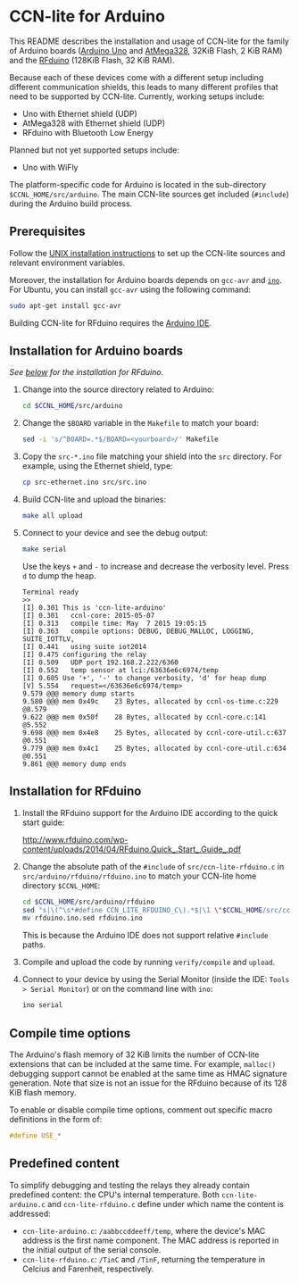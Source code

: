 # CCN-lite for Arduino

This README describes the installation and usage of CCN-lite for the
family of Arduino boards ([Arduino
Uno](https://www.arduino.cc/en/Main/ArduinoBoardUno) and
[AtMega328](http://www.atmel.com/devices/atmega328.aspx), 32KiB Flash, 2 KiB
RAM) and the [RFduino](http://www.rfduino.com/) (128KiB Flash, 32 KiB RAM).

Because each of these devices come with a different setup including different
communication shields, this leads to many different profiles that need to be
supported by CCN-lite. Currently, working setups include:
* Uno with Ethernet shield (UDP)
* AtMega328 with Ethernet shield (UDP)
* RFduino with Bluetooth Low Energy

Planned but not yet supported setups include:
* Uno with WiFly

The platform-specific code for Arduino is located in the sub-directory
`$CCNL_HOME/src/arduino`. The main CCN-lite sources get included (`#include`)
during the Arduino build process.

## Prerequisites

Follow the [UNIX installation instructions](README-unix.md) to set up the
CCN-lite sources and relevant environment variables.

Moreover, the installation for Arduino boards depends on `gcc-avr` and
[`ino`](http://inotool.org/). For Ubuntu, you can install `gcc-avr` using the
following command:

```bash
sudo apt-get install gcc-avr
```

Building CCN-lite for RFduino requires the [Arduino IDE](http://arduino.cc/).


## Installation for Arduino boards

*See [below](#installation-for-rfduino) for the installation for RFduino.*

1.  Change into the source directory related to Arduino:

    ```bash
    cd $CCNL_HOME/src/arduino
    ```

2.  Change the `$BOARD` variable in the `Makefile` to match your board:

    ```bash
    sed -i 's/^BOARD=.*$/BOARD=<yourboard>/' Makefile
    ```

3.  Copy the `src-*.ino` file matching your shield into the `src` directory.
    For example, using the Ethernet shield, type:

    ```bash
    cp src-ethernet.ino src/src.ino
    ```

4.  Build CCN-lite and upload the binaries:

    ```bash
    make all upload
    ```

5.  Connect to your device and see the debug output:

    ```bash
    make serial
    ```

    Use the keys `+` and `-` to increase and decrease the verbosity level. Press
    `d` to dump the heap.

    <pre><code>Terminal ready
    >>
    [I] 0.301 This is 'ccn-lite-arduino'
    [I] 0.301   ccnl-core: 2015-05-07
    [I] 0.313   compile time: May  7 2015 19:05:15
    [I] 0.363   compile options: DEBUG, DEBUG_MALLOC, LOGGING, SUITE_IOTTLV,
    [I] 0.441   using suite iot2014
    [I] 0.475 configuring the relay
    [I] 0.509   UDP port 192.168.2.222/6360
    [I] 0.552   temp sensor at lci:/63636e6c6974/temp
    [I] 0.605 Use '+', '-' to change verbosity, 'd' for heap dump
    [V] 5.554   request=&lt;/63636e6c6974/temp&gt;
    9.579 @@@ memory dump starts
    9.580 @@@ mem 0x49c    23 Bytes, allocated by ccnl-os-time.c:229 @8.579
    9.622 @@@ mem 0x50f    28 Bytes, allocated by ccnl-core.c:141 @5.552
    9.698 @@@ mem 0x4e8    25 Bytes, allocated by ccnl-core-util.c:637 @0.551
    9.779 @@@ mem 0x4c1    25 Bytes, allocated by ccnl-core-util.c:634 @0.551
    9.861 @@@ memory dump ends</code></pre>


## Installation for RFduino

1.  Install the RFduino support for the Arduino IDE according to the quick start
    guide:

    http://www.rfduino.com/wp-content/uploads/2014/04/RFduino.Quick_.Start_.Guide_.pdf

2.  Change the absolute path of the `#include` of `src/ccn-lite-rfduino.c` in
    `src/arduino/rfduino/rfduino.ino` to match your CCN-lite home directory
    `$CCNL_HOME`:

    ```bash
    cd $CCNL_HOME/src/arduino/rfduino
    sed "s|\(^\s*#define CCN_LITE_RFDUINO_C\).*$|\1 \"$CCNL_HOME/src/ccn-lite-rfduino.c\"|" rfduino.ino > rfduino.ino.sed
    mv rfduino.ino.sed rfduino.ino
    ```

    This is because the Arduino IDE does not support relative `#include` paths.

3.  Compile and upload the code by running `verify/compile` and `upload`.

4.  Connect to your device by using the Serial Monitor (inside the IDE:
    `Tools > Serial Monitor`) or on the command line with `ino`:

    ```bash
    ino serial
    ```


## Compile time options

The Arduino's flash memory of 32 KiB limits the number of CCN-lite extensions
that can be included at the same time. For example, `malloc()` debugging support
cannot be enabled at the same time as HMAC signature generation. Note that size
is not an issue for the RFduino because of its 128 KiB flash memory.

To enable or disable compile time options, comment out specific macro
definitions in the form of:

```C
#define USE_*
```

## Predefined content

To simplify debugging and testing the relays they already contain predefined content: the CPU's internal temperature. Both `ccn-lite-arduino.c` and `ccn-lite-rfduino.c` define under which name the content is addressed:

 - `ccn-lite-arduino.c`: `/aabbccddeeff/temp`, where the device's MAC address is the first name component. The MAC address is reported in the initial output of the serial console.
 - `ccn-lite-rfduino.c`: `/TinC` and `/TinF`, returning the temperature in Celcius and Farenheit, respectively.
